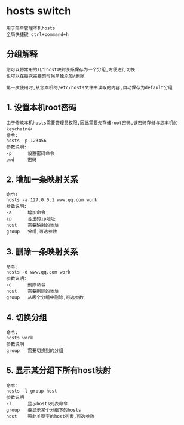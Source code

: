 # hosts switch

	用于简单管理本机hosts
	全局快捷键 ctrl+command+h

## 分组解释

	您可以将常用的几个host映射关系保存为一个分组,方便进行切换
	也可以在每次需要的时候单独添加/删除

	第一次使用时,从您本机的/etc/hosts文件中读取的内容,自动保存为default分组

## 1. 设置本机root密码

	由于修改本机hosts需要管理员权限,因此需要先存储root密码,该密码存储与您本机的keychain中
	命令:
	hosts -p 123456
	参数说明:
	-p		设置密码命令
	pwd		密码

## 2. 增加一条映射关系

	命令:
	hosts -a 127.0.0.1 www.qq.com work
	参数说明:
	-a		增加命令
	ip		合法的ip地址
	host	需要映射的地址
	group	分组,可选参数

## 3. 删除一条映射关系

	命令:
	hosts -d www.qq.com work
	参数说明:
	-d		删除命令
	host	需要删除的地址
	group	从哪个分组中删除,可选参数

## 4. 切换分组

	命令:
	hosts work
	参数说明
	group	需要切换到的分组

## 5. 显示某分组下所有host映射

	命令:
	hosts -l group host
	参数说明
	-l		显示hosts列表命令
	group	要显示某个分组下的hosts
	host	带此关键字的host列表,可选参数